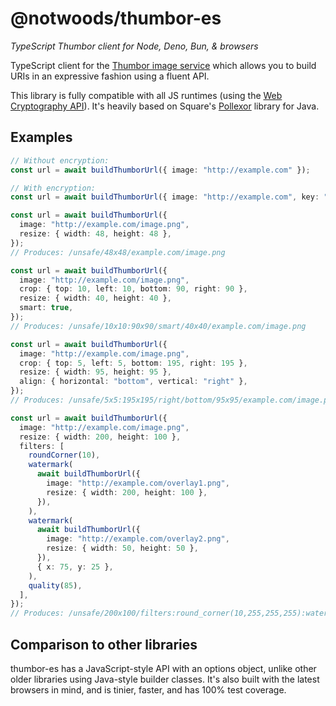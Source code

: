# @notwoods/thumbor-es

_TypeScript Thumbor client for Node, Deno, Bun, & browsers_

TypeScript client for the
[Thumbor image service](https://github.com/globocom/thumbor) which allows you to
build URIs in an expressive fashion using a fluent API.

This library is fully compatible with all JS runtimes (using the
[Web Cryptography API](https://developer.mozilla.org/en-US/docs/Web/API/Web_Crypto_API)).
It's heavily based on Square's [Pollexor](https://github.com/square/pollexor)
library for Java.

## Examples

```ts
// Without encryption:
const url = await buildThumborUrl({ image: "http://example.com" });

// With encryption:
const url = await buildThumborUrl({ image: "http://example.com", key: "key" });
```

```ts
const url = await buildThumborUrl({
  image: "http://example.com/image.png",
  resize: { width: 48, height: 48 },
});
// Produces: /unsafe/48x48/example.com/image.png

const url = await buildThumborUrl({
  image: "http://example.com/image.png",
  crop: { top: 10, left: 10, bottom: 90, right: 90 },
  resize: { width: 40, height: 40 },
  smart: true,
});
// Produces: /unsafe/10x10:90x90/smart/40x40/example.com/image.png

const url = await buildThumborUrl({
  image: "http://example.com/image.png",
  crop: { top: 5, left: 5, bottom: 195, right: 195 },
  resize: { width: 95, height: 95 },
  align: { horizontal: "bottom", vertical: "right" },
});
// Produces: /unsafe/5x5:195x195/right/bottom/95x95/example.com/image.png

const url = await buildThumborUrl({
  image: "http://example.com/image.png",
  resize: { width: 200, height: 100 },
  filters: [
    roundCorner(10),
    watermark(
      await buildThumborUrl({
        image: "http://example.com/overlay1.png",
        resize: { width: 200, height: 100 },
      }),
    ),
    watermark(
      await buildThumborUrl({
        image: "http://example.com/overlay2.png",
        resize: { width: 50, height: 50 },
      }),
      { x: 75, y: 25 },
    ),
    quality(85),
  ],
});
// Produces: /unsafe/200x100/filters:round_corner(10,255,255,255):watermark(/unsafe/200x100/example.com/overlay1.png,0,0,0):watermark(/unsafe/50x50/example.com/overlay2.png,75,25,0):quality(85)/example.com/background.png
```

## Comparison to other libraries

thumbor-es has a JavaScript-style API with an options object, unlike other older
libraries using Java-style builder classes. It's also built with the latest
browsers in mind, and is tinier, faster, and has 100% test coverage.
